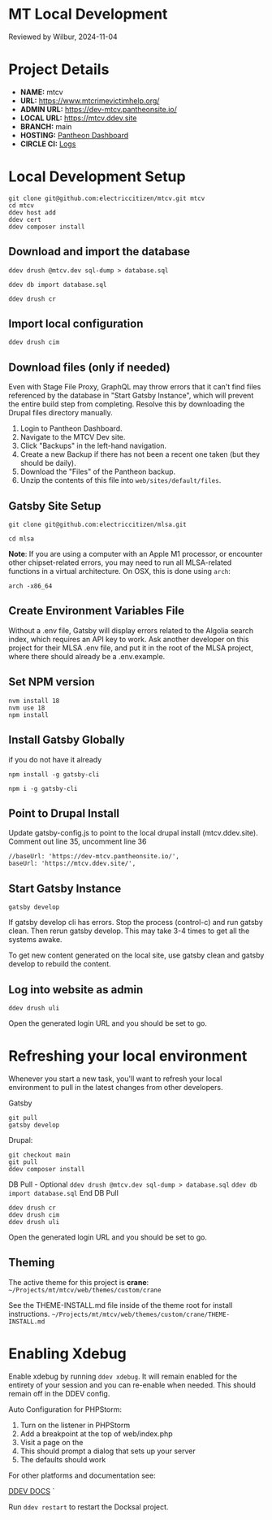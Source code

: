 MT Local Development
====================
Reviewed by Wilbur, 2024-11-04

# Project Details

- **NAME:**  mtcv
- **URL:** https://www.mtcrimevictimhelp.org/
- **ADMIN URL:** https://dev-mtcv.pantheonsite.io/
- **LOCAL URL:** https://mtcv.ddev.site
- **BRANCH:** main
- **HOSTING:** [Pantheon Dashboard](https://dashboard.pantheon.io/sites/ad79477c-5d06-4234-b6b8-582ebeee0e5c)
- **CIRCLE CI:** [Logs](https://app.circleci.com/pipelines/github/electriccitizen/mtcv)

# Local Development Setup

```
git clone git@github.com:electriccitizen/mtcv.git mtcv
cd mtcv
ddev host add
ddev cert
ddev composer install
```

## Download and import the database

`ddev drush @mtcv.dev sql-dump > database.sql`

`ddev db import database.sql`

`ddev drush cr`

## Import local configuration

`ddev drush cim`

## Download files (only if needed)
Even with Stage File Proxy, GraphQL may throw errors that it can't find files referenced by the database in "Start Gatsby Instance", which will prevent the entire build step from completing. Resolve this by downloading the Drupal files directory manually.

1. Login to Pantheon Dashboard.
2. Navigate to the MTCV Dev site.
3. Click "Backups" in the left-hand navigation.
4. Create a new Backup if there has not been a recent one taken (but they
should be daily).
5. Download the "Files" of the Pantheon backup.
6. Unzip the contents of this file into `web/sites/default/files`.

## Gatsby Site Setup

`git clone git@github.com:electriccitizen/mlsa.git`

`cd mlsa`

**Note**: If you are using a computer with an Apple M1 processor, or encounter other chipset-related errors, you may need to run all MLSA-related functions in a virtual architecture. On OSX, this is done using `arch`:

`arch -x86_64`

## Create Environment Variables File
Without a .env file, Gatsby will display errors related to the Algolia search index, which requires an API key to work. Ask another developer on this project for their MLSA .env file, and put it in the root of the MLSA project, where there should already be a .env.example.

## Set NPM version
```
nvm install 18
nvm use 18
npm install
```
## Install Gatsby Globally
if you do not have it already

`npm install -g gatsby-cli`

`npm i -g gatsby-cli`

## Point to Drupal Install
Update gatsby-config.js to point to the local drupal install (mtcv.ddev.site).
Comment out line 35, uncomment line 36
```
//baseUrl: 'https://dev-mtcv.pantheonsite.io/',
baseUrl: 'https://mtcv.ddev.site/',
```

## Start Gatsby Instance

`gatsby develop`

If gatsby develop cli has errors. Stop the process (control-c) and run gatsby clean. Then rerun gatsby develop. This may take 3-4 times to get all the systems awake.

To get new content generated on the local site, use gatsby clean and gatsby develop to rebuild the content.

## Log into website as admin

`ddev drush uli`

Open the generated login URL and you should be set to go.

# Refreshing your local environment

Whenever you start a new task, you'll want to refresh your local environment to pull in the latest changes from other developers.

Gatsby

```
git pull
gatsby develop
```
Drupal:
```
git checkout main
git pull
ddev composer install
```

DB Pull - Optional
`ddev drush @mtcv.dev sql-dump > database.sql`
`ddev db import database.sql`
End DB Pull

```
ddev drush cr
ddev drush cim
ddev drush uli
```

Open the generated login URL and you should be set to go.

## Theming
The active theme for this project is **crane**:
`~/Projects/mt/mtcv/web/themes/custom/crane`

See the THEME-INSTALL.md file inside of the theme root for install instructions.
`~/Projects/mt/mtcv/web/themes/custom/crane/THEME-INSTALL.md`

# Enabling Xdebug

Enable xdebug by running `ddev xdebug`. It will remain enabled for the entirety of your session and you can re-enable when needed. This should remain off in the DDEV config.

Auto Configuration for PHPStorm:

1. Turn on the listener in PHPStorm
2. Add a breakpoint at the top of web/index.php
3. Visit a page on the
4. This should prompt a dialog that sets up your server
5. The defaults should work

For other platforms and documentation see:

[DDEV DOCS](https://ddev.readthedocs.io/en/stable/users/debugging-profiling/step-debugging/)
`

Run `ddev restart` to restart the Docksal project.
